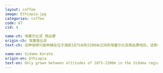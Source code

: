 ```yaml
---
layout: coffee
image: Ethiopia.jpg
categories: coffee
code: 87
cid: 4

name-ch: 埃塞尔比亚 西达摩
origin-ch: 埃塞俄比亚
text-ch: 这种咖啡只能种植在位于海拔1875米到2200米之间的埃塞尔比亚西达摩地区。这款87分的精品咖啡豆有一个非常平衡的焦糖口味和轻轻的果味。

name-en: Sidamo Korate
origin-en: Ethiopia
text-en: Only grown between altitudes of 1875-2200m in the Sidama region of Ethiopia, this 87 Q score coffee marries a very well balanced brown sugar sweetness and a syrupy body with tones of soft stoned fruits.  Its substantial mouth-feel and good acidity make this an excellent coffee and we are honoured to be able to feature this coffee in our current offer.
---
```

